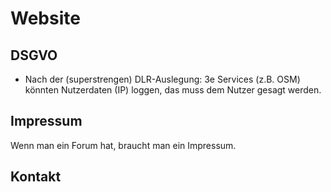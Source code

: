 # Website

## DSGVO

- Nach der (superstrengen) DLR-Auslegung: 3e Services (z.B. OSM) könnten Nutzerdaten (IP) loggen, das muss dem Nutzer gesagt werden.

## Impressum

Wenn man ein Forum hat, braucht man ein Impressum.

## Kontakt
